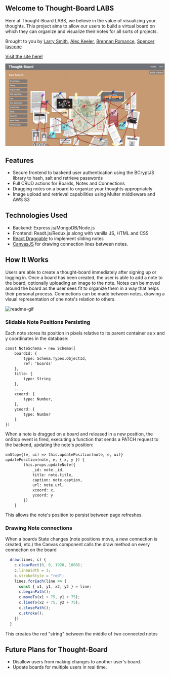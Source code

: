 ## Welcome to Thought-Board LABS

Here at Thought-Board LABS, we believe in the value of visualizing your thoughts.  This project aims to allow our users to build a virtual board on which they can organize and visualize their notes for all sorts of projects.

Brought to you by [Larry Smith](https://github.com/larrypsmith), [Alec Keeler](https://github.com/Alec-Keeler), [Brennan Romance](https://github.com/romance939913), [Spencer Iascone](https://github.com/siascone)

[Visit the site here!](https://thought-board-labs.herokuapp.com/#/)

![readme-img](./readme-img.png)

## Features
* Secure frontend to backend user authentication using the BCryptJS library to hash, salt and retrieve passwords
* Full CRUD actions for Boards, Notes and Connections
* Dragging notes on a board to organize your thoughts appropriately
* Image upload and retrieval capabilities using Multer middleware and AWS S3

## Technologies Used
* Backend: Express.js/MongoDB/Node.js
* Frontend: Readt.js/Redux.js along with vanilla JS, HTML and CSS
* [React Draggable](https://www.npmjs.com/package/react-draggable) to implement sliding notes
* [CanvasJS](https://www.npmjs.com/package/canvas) for drawing connection lines between notes.

## How It Works

Users are able to create a thought-board immediately after signing up or logging in.  Once a board has been created, the user is able to add a note to the board, optionally uploading an image to the note.  Notes can be moved around the board as the user sees fit to organize them in a way that helps their personal process.  Connections can be made between notes, drawing a visual representation of one note's relation to others.

![readme-gif](thoughtboarddeck.gif)

### Slidable Note Positions Persisting

Each note stores its position in pixels relative to its parent container as x and y coordinates in the database:

```
const NoteSchema = new Schema({
    boardId: {
        type: Schema.Types.ObjectId,
        ref: 'boards'
    },
    title: {
        type: String
    },
    ...,
    xcoord: {
        type: Number,
    },
    ycoord: {
        type: Number
    }   
})
```

When a note is dragged on a board and released in a new position, the onStop event is fired, executing a function that sends a PATCH request to the backend, updating the note's position:
```
onStop={(e, ui) => this.updatePosition(note, e, ui)}
updatePosition(note, e, { x, y }) {
        this.props.updateNote({
            _id: note._id,
            title: note.title,
            caption: note.caption,
            url: note.url,
            xcoord: x,
            ycoord: y
        })
    }
```
This allows the note's position to persist between page refreshes.

### Drawing Note connections

When a boards State changes (note positions move, a new connection is created, etc.) the Canvas component calls the draw method on every connection on the board

```js
  draw(lines, c) {
    c.clearRect(0, 0, 1920, 1080);
    c.lineWidth = 3;
    c.strokeStyle = "red";
    lines.forEach(line => {
      const { x1, y1, x2, y2 } = line;
      c.beginPath();
      c.moveTo(x1 + 75, y1 + 75);
      c.lineTo(x2 + 75, y2 + 75);
      c.closePath();
      c.stroke();
    })
  }
```

This creates the red "string" between the middle of two connected notes

## Future Plans for Thought-Board

* Disallow users from making changes to another user's board.
* Update boards for multiple users in real time.